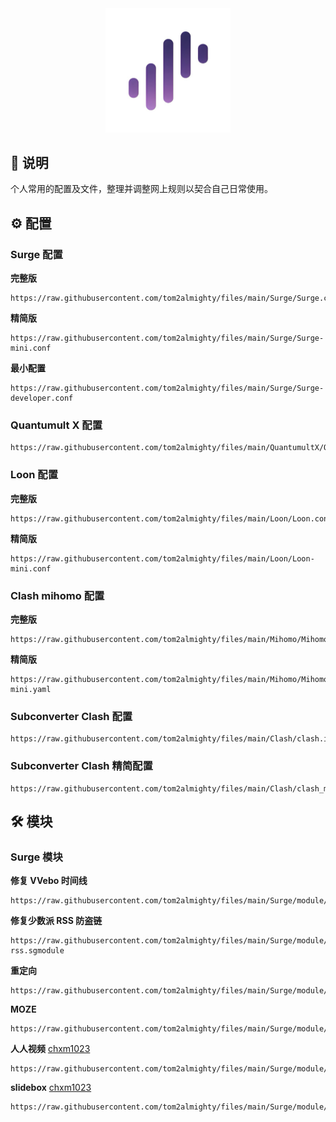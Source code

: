 <div align="center">
 <img src="https://raw.githubusercontent.com/tom2almighty/files/main/assets/Surge.png" width="200">
</div>

## 📔 说明

个人常用的配置及文件，整理并调整网上规则以契合自己日常使用。

## ⚙ 配置

### Surge 配置

**完整版**
```
https://raw.githubusercontent.com/tom2almighty/files/main/Surge/Surge.conf
```

**精简版**
```
https://raw.githubusercontent.com/tom2almighty/files/main/Surge/Surge-mini.conf
```

**最小配置**
```
https://raw.githubusercontent.com/tom2almighty/files/main/Surge/Surge-developer.conf
```

### Quantumult X 配置
```
https://raw.githubusercontent.com/tom2almighty/files/main/QuantumultX/QuantumultX.conf
```
### Loon 配置

**完整版**
```
https://raw.githubusercontent.com/tom2almighty/files/main/Loon/Loon.conf
```

**精简版**
```
https://raw.githubusercontent.com/tom2almighty/files/main/Loon/Loon-mini.conf
```


### Clash mihomo 配置

**完整版**
```
https://raw.githubusercontent.com/tom2almighty/files/main/Mihomo/Mihomo.yaml
```

**精简版**
```
https://raw.githubusercontent.com/tom2almighty/files/main/Mihomo/Mihomo-mini.yaml
```

### Subconverter Clash 配置
```
https://raw.githubusercontent.com/tom2almighty/files/main/Clash/clash.ini
```

### Subconverter Clash 精简配置
```
https://raw.githubusercontent.com/tom2almighty/files/main/Clash/clash_mini.ini
```

## 🛠 模块

### Surge 模块

**修复 VVebo 时间线**
```
https://raw.githubusercontent.com/tom2almighty/files/main/Surge/module/vvebo.sgmodule
```

**修复少数派 RSS 防盗链**
```
https://raw.githubusercontent.com/tom2almighty/files/main/Surge/module/sspai-rss.sgmodule
```

**重定向**
```
https://raw.githubusercontent.com/tom2almighty/files/main/Surge/module/redirect.sgmodule
```

**MOZE**
```
https://raw.githubusercontent.com/tom2almighty/files/main/Surge/module/moze.sgmodule
```

**人人视频** [chxm1023](https://t.me/chxm1023)
```
https://raw.githubusercontent.com/tom2almighty/files/main/Surge/module/renrenshipin.sgmodule
```

**slidebox** [chxm1023](https://t.me/chxm1023)
```
https://raw.githubusercontent.com/tom2almighty/files/main/Surge/module/slidebox.sgmodule
```


